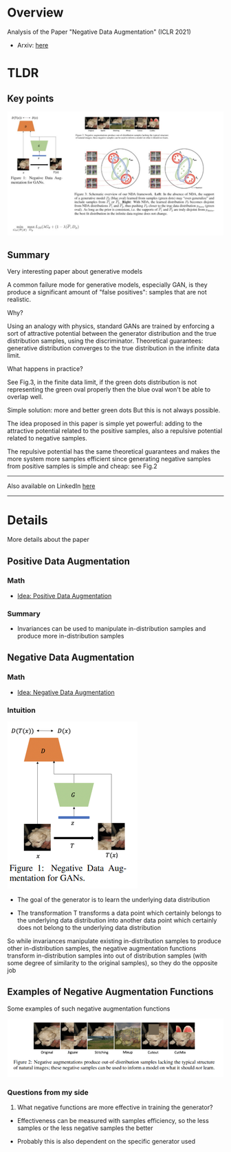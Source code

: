
# Overview

Analysis of the Paper "Negative Data Augmentation" (ICLR 2021)

- Arxiv: [here](https://arxiv.org/abs/2102.05113)



# TLDR

## Key points 

![img1](images/NegativeDataAugmentation1.png)



## Summary

Very interesting paper about generative models

A common failure mode for generative models, especially GAN, is they produce a significant amount of "false positives": samples that are not realistic.

Why?

Using an analogy with physics, standard GANs are trained by enforcing a sort of attractive potential between the generator distribution and the true distribution samples, using the discriminator.
Theoretical guarantees: generative distribution converges to the true distribution in the infinite data limit.

What happens in practice?

See Fig.3, in the finite data limit, if the green dots distribution is not representing the green oval properly then the blue oval won't be able to overlap well.

Simple solution: more and better green dots
But this is not always possible.

The idea proposed in this paper is simple yet powerful: adding to the attractive potential related to the positive samples, also a repulsive potential related to negative samples.

The repulsive potential has the same theoretical guarantees and makes the more system more samples efficient since generating negative samples from positive samples is simple and cheap: see Fig.2

-------

Also available on LinkedIn [here](https://www.linkedin.com/feed/update/urn:li:activity:6765609955648147456/)

------

# Details 

More details about the paper 

## Positive Data Augmentation

### Math

- [Idea: Positive Data Augmentation](details/positive_data_augmentation.ipynb)

### Summary 

- Invariances can be used to manipulate in-distribution samples and produce more in-distribution samples



## Negative Data Augmentation

### Math

- [Idea: Negative Data Augmentation](details/negative_data_augmentation.ipynb)

### Intuition

![nda_gan1](images/nda_gan1.png)

- The goal of the generator is to learn the underlying data distribution 

- The transformation T transforms a data point which certainly belongs to the underlying data distribution into another data point which certainly does not belong to the underlying data distribution 

So while invariances manipulate existing in-distribution samples to produce other in-distribution samples, the negative augmentation functions transform in-distribution samples into out of distribution samples (with some degree of similarity to the original samples), so they do the opposite job



## Examples of Negative Augmentation Functions 

Some examples of such negative augmentation functions 

![nda_gan2](images/nda_gan2.png)





### Questions from my side 

1. What negative functions are more effective in training the generator? 

- Effectiveness can be measured with samples efficiency, so the less samples or the less negative samples the better 

- Probably this is also dependent on the specific generator used 



